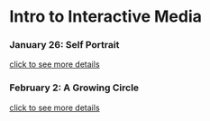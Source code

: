 # Intro to Interactive Media

### January 26: Self Portrait ###
[click to see more details](https://github.com/nakyeongahn/IntrotoIM/blob/main/January_26/README.md)

### February 2: A Growing Circle ###
[click to see more details](https://github.com/nakyeongahn/IntrotoIM/blob/main/February_2/README.md)
